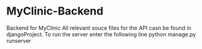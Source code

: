 # MyClinic-Backend
Backend for MyClinic
All relevant souce files for the API casn be found in djangoProject.
To run the server enter the following line
python manage.py runserver

